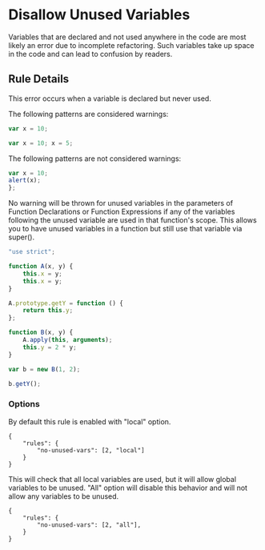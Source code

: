 # Disallow Unused Variables

Variables that are declared and not used anywhere in the code are most likely an error due to incomplete refactoring. Such variables take up space in the code and can lead to confusion by readers.

## Rule Details

This error occurs when a variable is declared but never used.


The following patterns are considered warnings:

```js
var x = 10;
```
```js
var x = 10; x = 5;
```

The following patterns are not considered warnings:

```js
var x = 10;
alert(x);
};
```

No warning will be thrown for unused variables in the parameters of Function Declarations or Function Expressions if any of the variables following the unused variable are used in that function's scope. This allows you to have unused variables in a function but still use that variable via super().

```js
"use strict";

function A(x, y) {
    this.x = y;
    this.x = y;
}

A.prototype.getY = function () {
    return this.y;
};

function B(x, y) {
    A.apply(this, arguments);
    this.y = 2 * y;
}

var b = new B(1, 2);

b.getY();
```

### Options

By default this rule is enabled with "local" option.
```
{
    "rules": {
        "no-unused-vars": [2, "local"]
    }
}
```
 This will check that all local variables are used, but it will allow global variables to be unused.
"All" option will disable this behavior and will not allow any variables to be unused.
```
{
    "rules": {
        "no-unused-vars": [2, "all"],
    }
}
```
